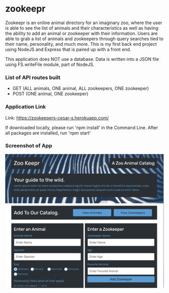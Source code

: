 # zookeepr

Zookeepr is an online animal directory for an imaginary zoo, where the user is able to see the list of animals and their characteristics as well as having the ability to add an animal or zookeeper with their information. Users are able to grab a list of animals and zookeepers through query searches tied to their name, personality, and much more. This is my first back end project using NodeJS and Express that is paired up with a front end.

This application does NOT use a database.  Data is written into a JSON file using FS.writeFile module, part of NodeJS.


### List of API routes built
- GET (ALL animals, ONE animal, ALL zookeepers, ONE zookeeper)
- POST (ONE animal, ONE zookeeper)

### Application Link

Link: https://zookeepers-cesar-s.herokuapp.com/ 

If downloaded locally, please run 'npm install' in the Command Line. After all packages are installed, run 'npm start'

### Screenshot of App

![Screenshot 1](/public/assets/images/sch-1.jpeg)